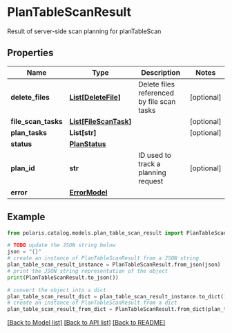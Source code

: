 <!--

 Licensed to the Apache Software Foundation (ASF) under one
 or more contributor license agreements.  See the NOTICE file
 distributed with this work for additional information
 regarding copyright ownership.  The ASF licenses this file
 to you under the Apache License, Version 2.0 (the
 "License"); you may not use this file except in compliance
 with the License.  You may obtain a copy of the License at

   http://www.apache.org/licenses/LICENSE-2.0

 Unless required by applicable law or agreed to in writing,
 software distributed under the License is distributed on an
 "AS IS" BASIS, WITHOUT WARRANTIES OR CONDITIONS OF ANY
 KIND, either express or implied.  See the License for the
 specific language governing permissions and limitations
 under the License.

-->
# PlanTableScanResult

Result of server-side scan planning for planTableScan

## Properties

Name | Type | Description | Notes
------------ | ------------- | ------------- | -------------
**delete_files** | [**List[DeleteFile]**](DeleteFile.md) | Delete files referenced by file scan tasks | [optional] 
**file_scan_tasks** | [**List[FileScanTask]**](FileScanTask.md) |  | [optional] 
**plan_tasks** | **List[str]** |  | [optional] 
**status** | [**PlanStatus**](PlanStatus.md) |  | 
**plan_id** | **str** | ID used to track a planning request | [optional] 
**error** | [**ErrorModel**](ErrorModel.md) |  | 

## Example

```python
from polaris.catalog.models.plan_table_scan_result import PlanTableScanResult

# TODO update the JSON string below
json = "{}"
# create an instance of PlanTableScanResult from a JSON string
plan_table_scan_result_instance = PlanTableScanResult.from_json(json)
# print the JSON string representation of the object
print(PlanTableScanResult.to_json())

# convert the object into a dict
plan_table_scan_result_dict = plan_table_scan_result_instance.to_dict()
# create an instance of PlanTableScanResult from a dict
plan_table_scan_result_from_dict = PlanTableScanResult.from_dict(plan_table_scan_result_dict)
```
[[Back to Model list]](../README.md#documentation-for-models) [[Back to API list]](../README.md#documentation-for-api-endpoints) [[Back to README]](../README.md)



